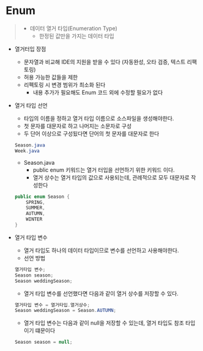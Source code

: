 # Enum

> * 데이터 열거 타입(Enumeration Type)
>   * 한정된 값만을 가지는 데이터 타입

* 열거터입 장점
  * 문자열과 비교해 IDE의 지원을 받을 수 있다 (자동완성, 오타 검증, 텍스트 리팩토링)
  * 허용 가능한 값들을 제한
  * 리펙토링 시 변경 범위가 최소화 된다
    * 내용 추가가 필요해도  Enum 코드 외에 수정할 필요가 없다

* 열거 타입 선언

  * 타입의 이름을 정하고 열거 타입 이름으로 소스파일을 생성해야한다.
  * 첫 문자를 대문자로 하고 나머지는 소문자로 구성
  * 두 단어 이상으로 구성됬다면 단어의 첫 문자를 대문자로 한다

  ```java
  Season.java
  Week.java
  ```

  * Season.java
    * public enum 키워드는 열거 터입을 선언하기 위한 키워드 이다.
    * 열거 상수는 열거 타입의 값으로 사용되는데, 관례적으로 모두 대문자로 작성한다

  ```java
  public enum Season { 
      SPRING, 
      SUMMER, 
      AUTUMN, 
      WINTER 
  }
  ```

* 열거 타입 변수

  * 열거 타입도 하나의 데이터 타입이므로 변수를 선언하고 사용해야한다.
  * 선언 방법

  ```java
  열거타입 변수; 
  Season season; 
  Season weddingSeason;
  ```

  * 열거 타입 변수를 선언했다면 다음과 같이 열거 상수를 저장할 수 있다.

  ```java
  열거타입 변수 = 열거타입.열거상수; 
  Season weddingSeason = Season.AUTUMN;
  ```

  * 열거 타입 변수는 다음과 같이 null을 저장할 수 있는데, 열거 타입도 참조 타입이기 떄문이다

  ```java
  Season season = null;
  ```

  

